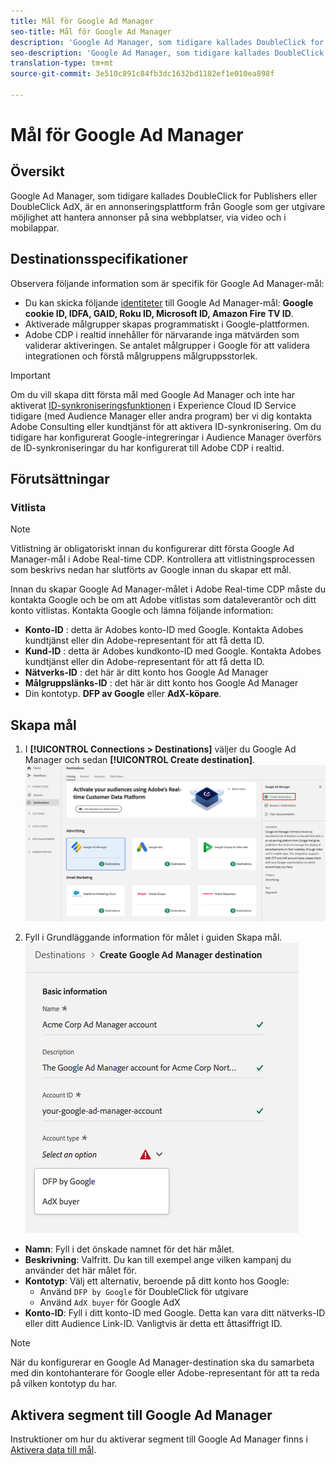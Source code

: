 ```yaml
---
title: Mål för Google Ad Manager
seo-title: Mål för Google Ad Manager
description: 'Google Ad Manager, som tidigare kallades DoubleClick for Publishers eller DoubleClick AdX, är en annonseringsplattform från Google som ger utgivare möjlighet att hantera annonser på sina webbplatser, via video och i mobilappar. '
seo-description: 'Google Ad Manager, som tidigare kallades DoubleClick for Publishers eller DoubleClick AdX, är en annonseringsplattform från Google som ger utgivare möjlighet att hantera annonser på sina webbplatser, via video och i mobilappar. '
translation-type: tm+mt
source-git-commit: 3e510c891c84fb3dc1632bd1182ef1e010ea898f

---
```



# Mål för Google Ad Manager

## Översikt

Google Ad Manager, som tidigare kallades DoubleClick for Publishers eller DoubleClick AdX, är en annonseringsplattform från Google som ger utgivare möjlighet att hantera annonser på sina webbplatser, via video och i mobilappar.

## Destinationsspecifikationer

Observera följande information som är specifik för Google Ad Manager-mål:

* Du kan skicka följande [identiteter](https://www.adobe.io/apis/experienceplatform/home/profile-identity-segmentation/profile-identity-segmentation-services.html#!api-specification/markdown/narrative/technical_overview/identity_namespace_overview/identity_namespace_overview.md) till Google Ad Manager-mål: **Google cookie ID, IDFA, GAID, Roku ID, Microsoft ID, Amazon Fire TV ID**.
* Aktiverade målgrupper skapas programmatiskt i Google-plattformen.
* Adobe CDP i realtid innehåller för närvarande inga mätvärden som validerar aktiveringen. Se antalet målgrupper i Google för att validera integrationen och förstå målgruppens målgruppsstorlek.

>[!IMPORTANT]
>
>Om du vill skapa ditt första mål med Google Ad Manager och inte har aktiverat [ID-synkroniseringsfunktionen](https://docs.adobe.com/content/help/en/id-service/using/id-service-api/methods/idsync.html) i Experience Cloud ID Service tidigare (med Audience Manager eller andra program) ber vi dig kontakta Adobe Consulting eller kundtjänst för att aktivera ID-synkronisering. Om du tidigare har konfigurerat Google-integreringar i Audience Manager överförs de ID-synkroniseringar du har konfigurerat till Adobe CDP i realtid.

## Förutsättningar

### Vitlista

>[!NOTE]
>
>Vitlistning är obligatoriskt innan du konfigurerar ditt första Google Ad Manager-mål i Adobe Real-time CDP. Kontrollera att vitlistningsprocessen som beskrivs nedan har slutförts av Google innan du skapar ett mål.

Innan du skapar Google Ad Manager-målet i Adobe Real-time CDP måste du kontakta Google och be om att Adobe vitlistas som dataleverantör och ditt konto vitlistas. Kontakta Google och lämna följande information:

* **Konto-ID** : detta är Adobes konto-ID med Google. Kontakta Adobes kundtjänst eller din Adobe-representant för att få detta ID.
* **Kund-ID** : detta är Adobes kundkonto-ID med Google. Kontakta Adobes kundtjänst eller din Adobe-representant för att få detta ID.
* **Nätverks-ID** : det här är ditt konto hos Google Ad Manager
* **Målgruppslänks-ID** : det här är ditt konto hos Google Ad Manager
* Din kontotyp. **DFP av Google** eller **AdX-köpare**.

## Skapa mål

1. I **[!UICONTROL Connections > Destinations]** väljer du Google Ad Manager och sedan **[!UICONTROL Create destination]**.
   ![Anslut Google Ad Manager-mål](/help/rtcdp/destinations/assets/google-1-destination.png)

2. Fyll i Grundläggande information för målet i guiden Skapa mål.
   ![Grundläggande information Google Ad Manager](/help/rtcdp/destinations/assets/google-1-basic-information.png)
* **Namn**: Fyll i det önskade namnet för det här målet.
* **Beskrivning**: Valfritt. Du kan till exempel ange vilken kampanj du använder det här målet för.
* **Kontotyp**: Välj ett alternativ, beroende på ditt konto hos Google:
   * Använd `DFP by Google` för DoubleClick för utgivare
   * Använd `AdX buyer` för Google AdX
* **Konto-ID**: Fyll i ditt konto-ID med Google. Detta kan vara ditt nätverks-ID eller ditt Audience Link-ID. Vanligtvis är detta ett åttasiffrigt ID.

>[!NOTE]
>
>När du konfigurerar en Google Ad Manager-destination ska du samarbeta med din kontohanterare för Google eller Adobe-representant för att ta reda på vilken kontotyp du har.

## Aktivera segment till Google Ad Manager

Instruktioner om hur du aktiverar segment till Google Ad Manager finns i [Aktivera data till mål](/help/rtcdp/destinations/activate-destinations.md).